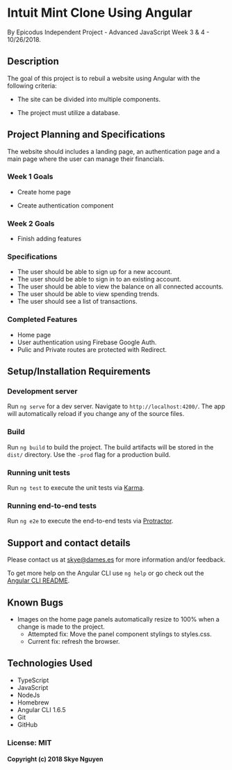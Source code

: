 # Intuit Mint Clone Using Angular

By Epicodus Independent Project - Advanced JavaScript Week 3 & 4 - 10/26/2018.

## Description

The goal of this project is to rebuil a website using Angular with the following criteria:

- The site can be divided into multiple components.

- The project must utilize a database.

## Project Planning and Specifications

The website should includes a landing page, an authentication page and a main page where the user can manage their financials.

### Week 1 Goals

- Create home page

- Create authentication component

### Week 2 Goals

- Finish adding features

### Specifications

- The user should be able to sign up for a new account.
- The user should be able to sign in to an existing account.
- The user should be able to view the balance on all connected accounts.
- The user should be able to view spending trends.
- The user should see a list of transactions.

### Completed Features

- Home page
- User authentication using Firebase Google Auth.
- Pulic and Private routes are protected with Redirect.

## Setup/Installation Requirements

### Development server

Run `ng serve` for a dev server. Navigate to `http://localhost:4200/`. The app will automatically reload if you change any of the source files.

### Build

Run `ng build` to build the project. The build artifacts will be stored in the `dist/` directory. Use the `-prod` flag for a production build.

### Running unit tests

Run `ng test` to execute the unit tests via [Karma](https://karma-runner.github.io).

### Running end-to-end tests

Run `ng e2e` to execute the end-to-end tests via [Protractor](http://www.protractortest.org/).

## Support and contact details

Please contact us at skye@dames.es for more information and/or feedback.

To get more help on the Angular CLI use `ng help` or go check out the [Angular CLI README](https://github.com/angular/angular-cli/blob/master/README.md).

## Known Bugs

- Images on the home page panels automatically resize to 100% when a change is made to the project.
  - Attempted fix: Move the panel component stylings to styles.css.
  - Current fix: refresh the browser.

## Technologies Used

- TypeScript
- JavaScript
- NodeJs
- Homebrew
- Angular CLI 1.6.5
- Git
- GitHub

### License: MIT

#### Copyright (c) 2018 Skye Nguyen
